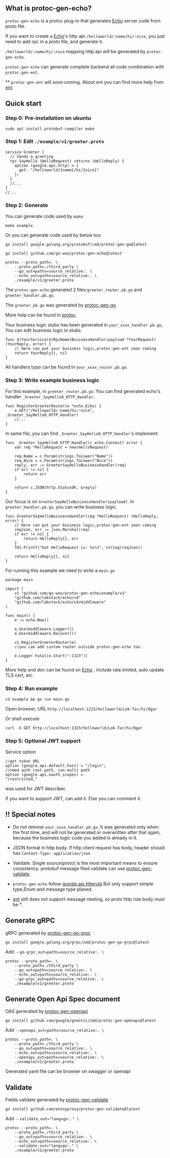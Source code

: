 ## What is protoc-gen-echo?
`protoc-gen-echo` is a protoc plug-in that generates [Echo](https://github.com/labstack/echo) server code 
from proto file.

If you want to create a [Echo](https://github.com/labstack/echo)'s http api 
`/helloworld/:name/hi/:nice`, you just need to add rpc in a proto file, and generate it.

 `/helloworld/:name/hi/:nice` mapping http api will be generated by `protoc-gen-echo`.

`protoc-gen-echo` can generate complete backend all code combination with `protoc-gen-ent`.

** `protoc-gen-ent` will soon coming. About ent you can find more help from [ent](https://github.com/ent/ent).
## Quick start
### Step 0: Pre-installation on ubuntu
```
sudo apt install protobuf-compiler make
```
### Step 1: Edit `./example/v1/greeter.proto`
```
service Greeter {
  // Sends a greeting
  rpc SayHello (HelloRequest) returns (HelloReply) {
    option (google.api.http) = {
      get: "/helloworld/{name}/hi/{nice}"
    };
  }
  //...
}
//...
```

### Step 2: Generate

You can generate code used by `make`:
```
make example
```
Or you can generate code used by below too:
```
go install google.golang.org/protobuf/cmd/protoc-gen-go@latest

go install github.com/go-woo/protoc-gen-echo@latest

protoc --proto_path=. \
    --proto_path=./third_party \
    --go_out=paths=source_relative:. \
    --echo_out=paths=source_relative:. \
    ./example/v1/greeter.proto
```
The `protoc-gen-echo` generated 2 files:`greeter_router.pb.go` and `greeter_handler.pb.go`.

The `greeter.pb.go` was generated by [protoc-gen-go](https://github.com/golang/protobuf/tree/master/protoc-gen-go)

More help can be found in [protoc](https://github.com/protocolbuffers/protobuf).

Your business logic stubs has been generated in `your_xxxx_handler.pb.go`,
You can edit business logic in stubs.
```
func $(YourService)$(RpcName)BusinessHandler(payload *YourRequest) (YourReply, error) {
	// Here can put your business logic,protoc-gen-ent soon coming
	return YourReply{}, nil
}
```
All handlers typo can be found in `your_xxxx_router.pb.go`.

### Step 3:  Write example business logic

For this example, in `greeter_router.pb.go`. 
You can find generated echo's handler `_Greeter_SayHello0_HTTP_Handler`.
``` 
func RegisterGreeterRouter(e *echo.Echo) {
	e.GET("/helloworld/:name/hi/:nice", _Greeter_SayHello0_HTTP_Handler)
	//...
}
```
In same file, you can find `_Greeter_SayHello0_HTTP_Handler`'s implement:
``` 
func _Greeter_SayHello0_HTTP_Handler(c echo.Context) error {
	var req *HelloRequest = new(HelloRequest)

	req.Name = c.Param(strings.ToLower("Name"))
	req.Nice = c.Param(strings.ToLower("Nice"))
	reply, err := GreeterSayHelloBusinessHandler(req)
	if err != nil {
		return err
	}

	return c.JSON(http.StatusOK, &reply)
}
```
Our focus is on `GreeterSayHelloBusinessHandler(payload)`.
In `greeter_handler.pb.go`, you can write business logic.
``` 
func GreeterSayHelloBusinessHandler(req *HelloRequest) (HelloReply, error) {
	// Here can put your business logic,protoc-gen-ent soon coming
	reqJson, err := json.Marshal(req)
	if err != nil {
		return HelloReply{}, err
	}
	fmt.Printf("Got HelloRequest is: %v\n", string(reqJson))

	return HelloReply{}, nil
}
```
For running this example we need to write a `main.go`
``` 
package main

import (
	v1 "github.com/go-woo/protoc-gen-echo/example/v1"
	"github.com/labstack/echo/v4"
	"github.com/labstack/echo/v4/middleware"
)

func main() {
	e := echo.New()

	e.Use(middleware.Logger())
	e.Use(middleware.Recover())

	v1.RegisterGreeterRouter(e)
	//you can add custom router outside protoc-gen-echo too.

	e.Logger.Fatal(e.Start(":1323"))
}
```
More help and doc can be found on [Echo](https://github.com/labstack/echo) , 
include rate limited, auto update TLS cert, etc. 
### Step 4:  Run example
```
cd example && go run main.go
```
Open browser, URL:`http://localhost:1223/helloworld/Lok-Tar/hi/Ogar`

Or shell execute
```
curl -X GET http://localhost:1323/helloworld/Lok-Tar/hi/Ogar
```
### Step 5: Optional JWT support
Service option   
```
//get token URL
option (google.api.default_host) = "/login";
//need auth root path, can multi path
option (google.api.oauth_scopes) =
"/restricted,"
```
was used for JWT describer.

If you want to support JWT, can add it. Else you can comment it.

## :bangbang: Special notes

* Do not remove `your_xxxx_handler.pb.go`. It was generated only when the first time, and will not be generated or overwritten after that again, because the business logic code you added is already in it.

* JSON format in http body. If http client request has body, header should has `Content-Type: application/json`

* Validate. Single source(proto) is the most important means to ensure consistency. protobuf message filed validate can use [protoc-gen-validate](https://github.com/envoyproxy/protoc-gen-validate).

* `protoc-gen-echo` follow [google.api.httprule](https://cloud.google.com/service-infrastructure/docs/service-management/reference/rpc/google.api#http).But only support simple type,Enum and message type planed.

* [ent](https://github.com/ent/ent) still does not support message nesting, so proto http rule body must be *.

## Generate gRPC
gRPC generated by [protoc-gen-go-grpc](https://github.com/grpc/grpc-go/tree/master/cmd/protoc-gen-go-grpc)
``` 
go install google.golang.org/grpc/cmd/protoc-gen-go-grpc@latest
```
Add `--go-grpc_out=paths=source_relative:. \`
```
protoc --proto_path=. \
    --proto_path=./third_party \
    --go_out=paths=source_relative:. \
    --echo_out=paths=source_relative:. \
    --go-grpc_out=paths=source_relative:. \
    ./example/v1/greeter.proto
```
## Generate Open Api Spec document
OAS generated by [protoc-gen-openapi](https://github.com/google/gnostic/tree/main/cmd/protoc-gen-openapi)
``` 
go install github.com/google/gnostic/cmd/protoc-gen-openapi@latest
```
Add `--openapi_out=paths=source_relative:. \`
```
protoc --proto_path=. \
    --proto_path=./third_party \
    --go_out=paths=source_relative:. \
    --echo_out=paths=source_relative:. \
    --openapi_out=paths=source_relative:. \
    ./example/v1/greeter.proto
```
Generated yaml file can be browser on swagger or openapi
## Validate
Fields validate generated by [protoc-gen-validate](https://github.com/envoyproxy/protoc-gen-validate)
``` 
go install github.com/envoyproxy/protoc-gen-validate@latest
```
Add `--validate_out="lang=go:." \`
```
protoc --proto_path=. \
    --proto_path=./third_party \
    --go_out=paths=source_relative:. \
    --echo_out=paths=source_relative:. \
    --validate_out="lang=go:." \
    ./example/v1/greeter.proto
```
